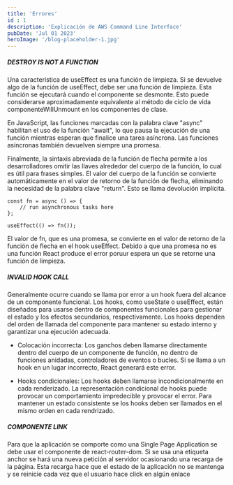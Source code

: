 ```yaml
---
title: 'Errores'
id : 1
description: 'Explicación de AWS Command Line Interface'
pubDate: 'Jul 01 2023'
heroImage: '/blog-placeholder-1.jpg'
---
```


##### DESTROY IS NOT A FUNCTION

Una característica de useEffect es una función de limpieza. Si se devuelve algo de la función de useEffect, debe ser una función de limpieza. Esta función se ejecutará cuando el componente se desmonte. Esto puede considerarse aproximadamente equivalente al método de ciclo de vida componenteWillUnmount en los componentes de clase.

En JavaScript, las funciones marcadas con la palabra clave "async" habilitan el uso de la función "await", lo que pausa la ejecución de una función mientras esperan que finalice una tarea asíncrona. Las funciones asíncronas también devuelven siempre una promesa. 

Finalmente, la sintaxis abreviada de la función de flecha permite a los desarrolladores omitir las llaves alrededor del cuerpo de la función, lo cual es útil para frases simples. El valor del cuerpo de la función se convierte automáticamente en el valor de retorno de la función de flecha, eliminando la necesidad de la palabra clave "return". Esto se llama devolución implícita.

```
const fn = async () => {
    // run asynchronous tasks here
};

useEffect(() => fn());
```

El valor de fn, que es una promesa, se convierte en el valor de retorno de la función de flecha en el hook useEffect. Debido a que una promesa no es una función React produce el error poruur espera un que se retorne una función de limpieza.


##### INVALID HOOK CALL
Generalmente ocurre cuando se llama por error a un hook fuera del alcance de un componente funcional. Los hooks, como useState o useEffect, están diseñados para usarse dentro de componentes funcionales para gestionar el estado y los efectos secundarios, respectivamente. Los hooks dependen del orden de llamada del componente para mantener su estado interno y garantizar una ejecución adecuada.

- Colocación incorrecta: Los ganchos deben llamarse directamente dentro del cuerpo de un componente de función, no dentro de funciones anidadas, controladores de eventos o bucles. Si se llama a un hook en un lugar incorrecto, React generará este error.
    
- Hooks condicionales: Los hooks deben llamarse incondicionalmente en cada renderizado. La representación condicional de hooks puede provocar un comportamiento impredecible y provocar el error. Para mantener un estado consistente se los hooks deben ser llamados en el mismo orden en cada rendrizado.

##### COMPONENTE LINK
Para que la aplicación se comporte como una Single Page Application se debe usar el componente <Link> de react-router-dom. Si se usa una etiqueta anchor se hará una nueva petición al servidor ocasionando una recarga de la página. Esta recarga hace que el estado de la aplicación no se mantenga y se reinicie cada vez que el usuario hace click en algún enlace